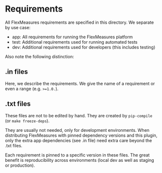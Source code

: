 # Requirements

All FlexMeasures requirements are specified in this directory.
We separate by use case:

- app: All requirements for running the FlexMeasures platform
- test: Additional requirements used for running automated tests 
- dev: Additional requirements used for developers (this includes testing)

Also note the following distinction:


## .in files

Here, we describe the requirements. We give the name of a requirement or even a range (e.g. `>=1.0.`).

## .txt files

These files are not to be edited by hand. They are created by `pip-compile` (or `make freeze-deps`).

They are usually not needed, only for development environments. When distributing FlexMeasures with pinned dependency versions and this plugin, only the extra app dependencies (see .in file) need extra care beyond the .txt files.

Each requirement is pinned to a specific version in these files. The great benefit is reproducibility across environments (local dev as well as staging or production).
